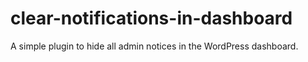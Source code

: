 # clear-notifications-in-dashboard
A simple plugin to hide all admin notices in the WordPress dashboard.
